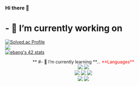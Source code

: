 ### Hi there 👋

<!--
**ebang091/ebang091** is a ✨ _special_ ✨ repository because its `README.md` (this file) appears on your GitHub profile.

Here are some ideas to get you started:

- 🔭 I’m currently working on 
- 🌱 I’m currently learning ...


- 👯 I’m looking to collaborate on ...
- 🤔 I’m looking for help with ...
- 💬 Ask me about ...
- 📫 How to reach me: dskhe8@gmail.com
- 😄 Pronouns: ...
- ⚡ Fun fact: ...
-->

# - 🔭 I’m currently working on <br>

[![Solved.ac Profile](http://mazassumnida.wtf/api/v2/generate_badge?boj=dkssudgkgl)](https://solved.ac/dkssudgkgl/)
<br>
<img src="https://img.shields.io/badge/Seoul-000000?style=for-the-badge&logo=42&logoColor=white" />
<br>
[![ebang's 42 stats](https://badge42.vercel.app/api/v2/cldoh8jyx00440glcmxryvfic/stats?cursusId=21&coalitionId=87)](https://github.com/JaeSeoKim/badge42)
<br>
<div align="center">
**
#- 🌱 I’m currently learning **...
<span style="color:red">**Languages**</span>
	<br>
</div>

<div align="center">
	<img src="https://img.shields.io/badge/C-A8B9CC?style=for-the-badge&logo=C&logoColor=white" />
	<img src="https://img.shields.io/badge/C++-00599C?style=for-the-badge&logo=c%2B%2B&logoColor=white" / >
	<br>
	<img src="https://img.shields.io/badge/HTML5-E34F26?style=for-the-badge&logo=HTML5&logoColor=white" />
	<img src="https://img.shields.io/badge/CSS3-1572B6?style=for-the-badge&logo=CSS3&logoColor=white" />
	<img src="https://img.shields.io/badge/Javascript-F7DF1E?style=for-the-badge&logo=Javascript&logoColor=black" />
	<br>
	<img src="https://img.shields.io/badge/python-3776AB?style=for-the-badge&logo=python&logoColor=white" />
	<img src="https://img.shields.io/badge/MYSQL-4479A1?style=for-the-badge&logo=MYSQL&logoColor=white" />

</div>


